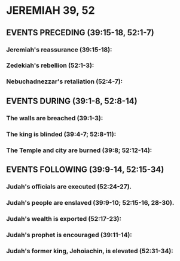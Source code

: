 ---
---
# JEREMIAH 39, 52 
## EVENTS PRECEDING (39:15-18, 52:1-7) 
###  Jeremiah\'s reassurance (39:15-18): 
###  Zedekiah\'s rebellion (52:1-3): 
###  Nebuchadnezzar\'s retaliation (52:4-7): 
## EVENTS DURING (39:1-8, 52:8-14) 
###  The walls are breached (39:1-3): 
###  The king is blinded (39:4-7; 52:8-11): 
###  The Temple and city are burned (39:8; 52:12-14): 
## EVENTS FOLLOWING (39:9-14, 52:15-34) 
###  Judah\'s officials are executed (52:24-27). 
###  Judah\'s people are enslaved (39:9-10; 52:15-16, 28-30). 
###  Judah\'s wealth is exported (52:17-23): 
###  Judah\'s prophet is encouraged (39:11-14): 
###  Judah\'s former king, Jehoiachin, is elevated (52:31-34): 

